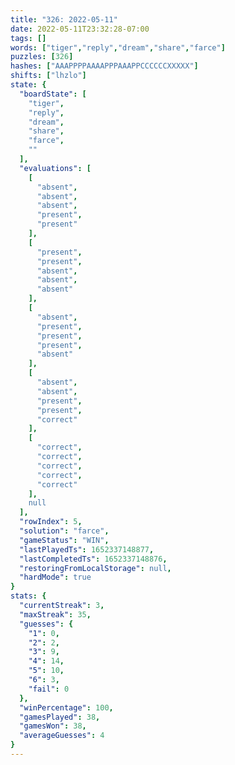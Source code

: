 ```yaml
---
title: "326: 2022-05-11"
date: 2022-05-11T23:32:28-07:00
tags: []
words: ["tiger","reply","dream","share","farce"]
puzzles: [326]
hashes: ["AAAPPPPAAAAPPPAAAPPCCCCCCXXXXX"]
shifts: ["lhzlo"]
state: {
  "boardState": [
    "tiger",
    "reply",
    "dream",
    "share",
    "farce",
    ""
  ],
  "evaluations": [
    [
      "absent",
      "absent",
      "absent",
      "present",
      "present"
    ],
    [
      "present",
      "present",
      "absent",
      "absent",
      "absent"
    ],
    [
      "absent",
      "present",
      "present",
      "present",
      "absent"
    ],
    [
      "absent",
      "absent",
      "present",
      "present",
      "correct"
    ],
    [
      "correct",
      "correct",
      "correct",
      "correct",
      "correct"
    ],
    null
  ],
  "rowIndex": 5,
  "solution": "farce",
  "gameStatus": "WIN",
  "lastPlayedTs": 1652337148877,
  "lastCompletedTs": 1652337148876,
  "restoringFromLocalStorage": null,
  "hardMode": true
}
stats: {
  "currentStreak": 3,
  "maxStreak": 35,
  "guesses": {
    "1": 0,
    "2": 2,
    "3": 9,
    "4": 14,
    "5": 10,
    "6": 3,
    "fail": 0
  },
  "winPercentage": 100,
  "gamesPlayed": 38,
  "gamesWon": 38,
  "averageGuesses": 4
}
---
```


<!-- more -->

